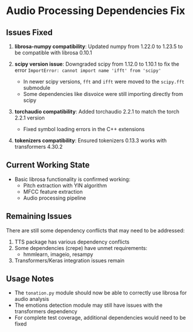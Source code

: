 # Audio Processing Dependencies Fix

## Issues Fixed

1. **librosa-numpy compatibility**: Updated numpy from 1.22.0 to 1.23.5 to be compatible with librosa 0.10.1

2. **scipy version issue**: Downgraded scipy from 1.12.0 to 1.10.1 to fix the error `ImportError: cannot import name 'ifft' from 'scipy'`

   - In newer scipy versions, `fft` and `ifft` were moved to the `scipy.fft` submodule
   - Some dependencies like disvoice were still importing directly from scipy

3. **torchaudio compatibility**: Added torchaudio 2.2.1 to match the torch 2.2.1 version

   - Fixed symbol loading errors in the C++ extensions

4. **tokenizers compatibility**: Ensured tokenizers 0.13.3 works with transformers 4.30.2

## Current Working State

- Basic librosa functionality is confirmed working:
  - Pitch extraction with YIN algorithm
  - MFCC feature extraction
  - Audio processing pipeline

## Remaining Issues

There are still some dependency conflicts that may need to be addressed:

1. TTS package has various dependency conflicts
2. Some dependencies (crepe) have unmet requirements:
   - hmmlearn, imageio, resampy
3. Transformers/Keras integration issues remain

## Usage Notes

- The `tonation.py` module should now be able to correctly use librosa for audio analysis
- The emotions detection module may still have issues with the transformers dependency
- For complete test coverage, additional dependencies would need to be fixed
